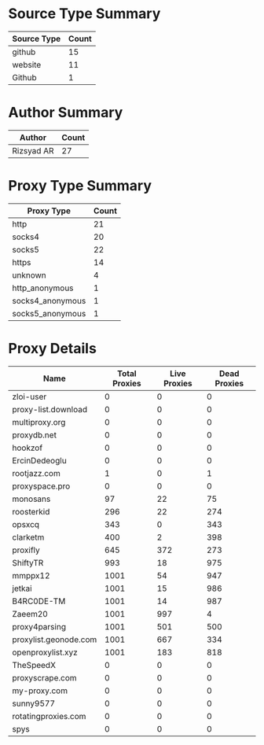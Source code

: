 # Source Type Summary

| Source Type | Count |
|-------------|-------|
| github | 15 |
| website | 11 |
| Github | 1 |


# Author Summary

| Author | Count |
|--------|-------|
| Rizsyad AR | 27 |


# Proxy Type Summary

| Proxy Type | Count |
|------------|-------|
| http | 21 |
| socks4 | 20 |
| socks5 | 22 |
| https | 14 |
| unknown | 4 |
| http_anonymous | 1 |
| socks4_anonymous | 1 |
| socks5_anonymous | 1 |


# Proxy Details

| Name | Total Proxies | Live Proxies | Dead Proxies |
|------|---------------|--------------|---------------|
| zloi-user | 0 | 0 | 0 |
| proxy-list.download | 0 | 0 | 0 |
| multiproxy.org | 0 | 0 | 0 |
| proxydb.net | 0 | 0 | 0 |
| hookzof | 0 | 0 | 0 |
| ErcinDedeoglu | 0 | 0 | 0 |
| rootjazz.com | 1 | 0 | 1 |
| proxyspace.pro | 0 | 0 | 0 |
| monosans | 97 | 22 | 75 |
| roosterkid | 296 | 22 | 274 |
| opsxcq | 343 | 0 | 343 |
| clarketm | 400 | 2 | 398 |
| proxifly | 645 | 372 | 273 |
| ShiftyTR | 993 | 18 | 975 |
| mmppx12 | 1001 | 54 | 947 |
| jetkai | 1001 | 15 | 986 |
| B4RC0DE-TM | 1001 | 14 | 987 |
| Zaeem20 | 1001 | 997 | 4 |
| proxy4parsing | 1001 | 501 | 500 |
| proxylist.geonode.com | 1001 | 667 | 334 |
| openproxylist.xyz | 1001 | 183 | 818 |
| TheSpeedX | 0 | 0 | 0 |
| proxyscrape.com | 0 | 0 | 0 |
| my-proxy.com | 0 | 0 | 0 |
| sunny9577 | 0 | 0 | 0 |
| rotatingproxies.com | 0 | 0 | 0 |
| spys | 0 | 0 | 0 |
